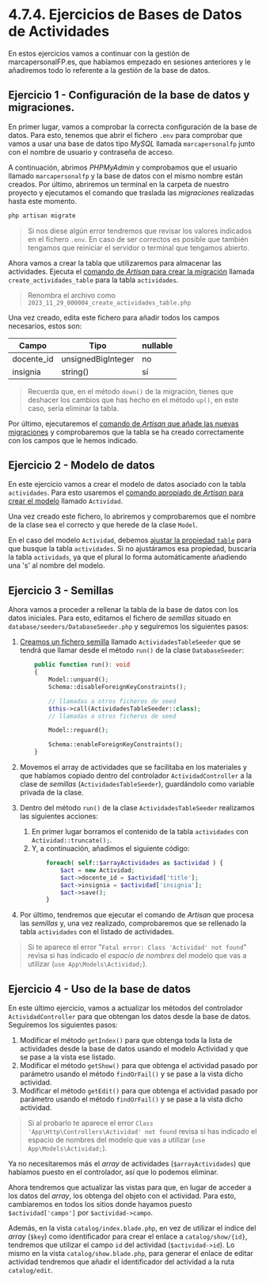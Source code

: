 # 4.7.4. Ejercicios de Bases de Datos de Actividades

En estos ejercicios vamos a continuar con la gestión de marcapersonalFP.es, que habíamos empezado en sesiones anteriores y le añadiremos todo lo referente a la gestión de la base de datos.

## Ejercicio 1 - Configuración de la base de datos y migraciones.

En primer lugar, vamos a comprobar la correcta configuración de la base de datos. Para esto, tenemos que abrir el fichero `.env` para comprobar que vamos a usar una base de datos tipo _MySQL_ llamada `marcapersonalfp` junto con el nombre de usuario y contraseña de acceso.

A continuación, abrimos _PHPMyAdmin_ y comprobamos que el usuario llamado `marcapersonalfp` y la base de datos con el mismo nombre están creados. Por último, abriremos un terminal en la carpeta de nuestro proyecto y ejecutamos el comando que traslada las _migraciones_ realizadas hasta este momento.

```bash
php artisan migrate
```

> Si nos diese algún error tendremos que revisar los valores indicados en el fichero `.env`. En caso de ser correctos es posible que también tengamos que reiniciar el servidor o terminal que tengamos abierto.

Ahora vamos a crear la tabla que utilizaremos para almacenar las actividades. Ejecuta el [comando de _Artisan_ para crear la migración](./042_migraciones.md#crear-una-nueva-migración) llamada `create_actividades_table` para la tabla `actividades`.

> Renombra el archivo como `2023_11_29_000004_create_actividades_table.php`

Una vez creado, edita este fichero para añadir todos los campos necesarios, estos son:

Campo | Tipo | nullable
-----|----|---
docente_id | unsignedBigInteger | no
insignia | string() | sí

> Recuerda que, en el método `down()` de la migración, tienes que deshacer los cambios que has hecho en el método `up()`, en este caso, sería eliminar la tabla.

Por último, ejecutaremos el [comando de _Artisan_ que añade las nuevas migraciones](./042_migraciones.md#ejecutar-migraciones) y comprobaremos que la tabla se ha creado correctamente con los campos que le hemos indicado.

## Ejercicio 2 - Modelo de datos

En este ejercicio vamos a crear el modelo de datos asociado con la tabla `actividades`. Para esto usaremos el [comando apropiado de _Artisan_ para crear el modelo](./044_modelosORM.md#definición-de-un-modelo) llamado `Actividad`.

Una vez creado este fichero, lo abriremos y comprobaremos que el nombre de la clase sea el correcto y que herede de la clase `Model`.

En el caso del modelo `Actividad`, debemos [ajustar la propiedad `table`](./044_modelosORM.md#nombre) para que busque la tabla `actividades`. Si no ajustáramos esa propiedad, buscaría la tabla `actividads`, ya que el plural lo forma automáticamente añadiendo una 's' al nombre del modelo.

## Ejercicio 3 - Semillas

Ahora vamos a proceder a rellenar la tabla de la base de datos con los datos iniciales. Para esto, editamos el fichero de _semillas_ situado en `database/seeders/DatabaseSeeder.php` y seguiremos los siguientes pasos:

1. [Creamos un fichero semilla](./045_databaseSeeding.md#crear-ficheros-semilla) llamado `ActividadesTableSeeder` que se tendrá que llamar desde el método `run()` de la clase `DatabaseSeeder`:

    ```php
        public function run(): void
        {
            Model::unguard();
            Schema::disableForeignKeyConstraints();

            // llamadas a otros ficheros de seed
            $this->call(ActividadesTableSeeder::class);
            // llamadas a otros ficheros de seed

            Model::reguard();

            Schema::enableForeignKeyConstraints();
        }
    ```
2. Movemos el array de actividades que se facilitaba en los materiales y que habíamos copiado dentro del controlador `ActividadController` a la clase de _semillas_ (`ActividadesTableSeeder`), guardándolo como variable privada de la clase.

3. Dentro del método `run()` de la clase `ActividadesTableSeeder` realizamos las siguientes acciones:

    1. En primer lugar borramos el contenido de la tabla `actividades` con `Actividad::truncate();`.
    1. Y, a continuación, añadimos el siguiente código:
        ```php
            foreach( self::$arrayActividades as $actividad ) {
                $act = new Actividad;
                $act->docente_id = $actividad['title'];
                $act->insignia = $actividad['insignia'];
                $act->save();
            }
        ```

4. Por último, tendremos que ejecutar el comando de _Artisan_ que procesa las _semillas_ y, una vez realizado, comprobaremos que se rellenado la tabla `actividades` con el listado de actividades.

> Si te aparece el error "`Fatal error: Class 'Actividad' not found`" revisa si has indicado el _espacio de nombres_ del modelo que vas a utilizar (`use App\Models\Actividad;`).

## Ejercicio 4 - Uso de la base de datos

En este último ejercicio, vamos a actualizar los métodos del controlador `ActividadController` para que obtengan los datos desde la base de datos. Seguiremos los siguientes pasos:

1. Modificar el método `getIndex()` para que obtenga toda la lista de actividades desde la base de datos usando el modelo Actividad y que se pase a la vista ese listado.
1. Modificar el método `getShow()` para que obtenga el actividad pasado por parámetro usando el método `findOrFail()` y se pase a la vista dicho actividad.
1. Modificar el método `getEdit()` para que obtenga el actividad pasado por parámetro usando el método `findOrFail()` y se pase a la vista dicho actividad.

> Si al probarlo te aparece el error `Class 'App\Http\Controllers\Actividad' not found` revisa si has indicado el espacio de nombres del modelo que vas a utilizar (`use App\Models\Actividad;`).

Ya no necesitaremos más el _array_ de actividades (`$arrayActividades`) que habíamos puesto en el controlador, así que lo podemos eliminar.

Ahora tendremos que actualizar las vistas para que, en lugar de acceder a los datos del _array_, los obtenga del objeto con el actividad. Para esto, cambiaremos en todos los sitios donde hayamos puesto `$actividad['campo']` por `$actividad->campo`.

Además, en la vista `catalog/index.blade.php`, en vez de utilizar el índice del _array_ (`$key`) como identificador para crear el enlace a `catalog/show/{id}`, tendremos que utilizar el campo `id` del actividad (`$actividad->id`). Lo mismo en la vista `catalog/show.blade.php`, para generar el enlace de editar actividad tendremos que añadir el identificador del actividad a la ruta `catalog/edit`.
